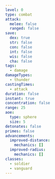 ```yaml
---
level: 0
type: combat
attack:
  melee: false
  ranged: false
save:
  dex: true
  str: false
  con: false
  int: false
  wis: false
  cha: false
tags:
  - damage
damageTypes:
  - thunder
castingTimes:
  - attack
duration: false
instant: true
concentration: false
range: 25
aoe:
  type: sphere
  size: 5
detonates: false
primes: false
advancements:
  improved-distance:
    mechanics: []
  improved-radius:
    mechanics: []
classes:
  - soldier
  - vanguard
---
```

